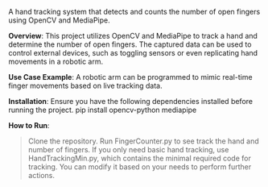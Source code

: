 A hand tracking system that detects and counts the number of open fingers using OpenCV and MediaPipe.

**Overview**:
This project utilizes OpenCV and MediaPipe to track a hand and determine the number of open fingers. The captured data can be used to control external devices, such as toggling sensors or even replicating hand movements in a robotic arm.

**Use Case Example**:
A robotic arm can be programmed to mimic real-time finger movements based on live tracking data.

**Installation**:
Ensure you have the following dependencies installed before running the project. 
pip install opencv-python mediapipe

**How to Run**:
> Clone the repository.
> Run FingerCounter.py to see track the hand and number of fingers.
> If you only need basic hand tracking, use HandTrackingMin.py, which contains the minimal required code for tracking. You can modify it based on your needs to perform further actions.
